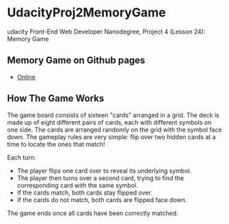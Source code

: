# UdacityProj2MemoryGame
udacity Front-End Web Developer Nanodegree, Project 4 (Lesson 24): Memory Game

## Memory Game on Github pages
+ [Online](https://sasokuncic.github.io/UdacityProj4MemoryGame/)

## How The Game Works
The game board consists of sixteen "cards" arranged in a grid. The deck is made up of eight different pairs of cards, each with different symbols on one side. The cards are arranged randomly on the grid with the symbol face down. The gameplay rules are very simple: flip over two hidden cards at a time to locate the ones that match!

Each turn:
- The player flips one card over to reveal its underlying symbol.
- The player then turns over a second card, trying to find the corresponding card with the same symbol.
- If the cards match, both cards stay flipped over.
- If the cards do not match, both cards are flipped face down.

The game ends once all cards have been correctly matched.